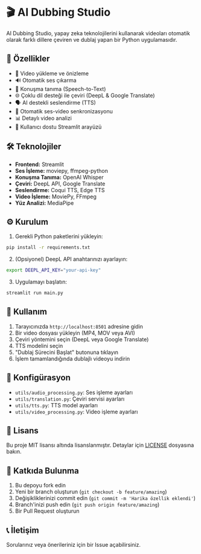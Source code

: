 # 🎬 AI Dubbing Studio

AI Dubbing Studio, yapay zeka teknolojilerini kullanarak videoları otomatik olarak farklı dillere çeviren ve dublaj yapan bir Python uygulamasıdır.

## 🚀 Özellikler

- 🎥 Video yükleme ve önizleme
- 🔊 Otomatik ses çıkarma
- 📝 Konuşma tanıma (Speech-to-Text)
- 🌐 Çoklu dil desteği ile çeviri (DeepL & Google Translate)
- 🗣️ AI destekli seslendirme (TTS)
- 🎯 Otomatik ses-video senkronizasyonu
- 📊 Detaylı video analizi
- 🎨 Kullanıcı dostu Streamlit arayüzü

## 🛠️ Teknolojiler

- **Frontend:** Streamlit
- **Ses İşleme:** moviepy, ffmpeg-python
- **Konuşma Tanıma:** OpenAI Whisper
- **Çeviri:** DeepL API, Google Translate
- **Seslendirme:** Coqui TTS, Edge TTS
- **Video İşleme:** MoviePy, FFmpeg
- **Yüz Analizi:** MediaPipe

## ⚙️ Kurulum

1. Gerekli Python paketlerini yükleyin:
```bash
pip install -r requirements.txt
```

2. (Opsiyonel) DeepL API anahtarınızı ayarlayın:
```bash
export DEEPL_API_KEY="your-api-key"
```

3. Uygulamayı başlatın:
```bash
streamlit run main.py
```

## 📝 Kullanım

1. Tarayıcınızda `http://localhost:8501` adresine gidin
2. Bir video dosyası yükleyin (MP4, MOV veya AVI)
3. Çeviri yöntemini seçin (DeepL veya Google Translate)
4. TTS modelini seçin
5. "Dublaj Sürecini Başlat" butonuna tıklayın
6. İşlem tamamlandığında dublajlı videoyu indirin

## 🔧 Konfigürasyon

- `utils/audio_processing.py`: Ses işleme ayarları
- `utils/translation.py`: Çeviri servisi ayarları
- `utils/tts.py`: TTS model ayarları
- `utils/video_processing.py`: Video işleme ayarları

## 📄 Lisans

Bu proje MIT lisansı altında lisanslanmıştır. Detaylar için [LICENSE](LICENSE) dosyasına bakın.

## 🤝 Katkıda Bulunma

1. Bu depoyu fork edin
2. Yeni bir branch oluşturun (`git checkout -b feature/amazing`)
3. Değişikliklerinizi commit edin (`git commit -m 'Harika özellik eklendi'`)
4. Branch'inizi push edin (`git push origin feature/amazing`)
5. Bir Pull Request oluşturun

## 📞 İletişim

Sorularınız veya önerileriniz için bir Issue açabilirsiniz. 